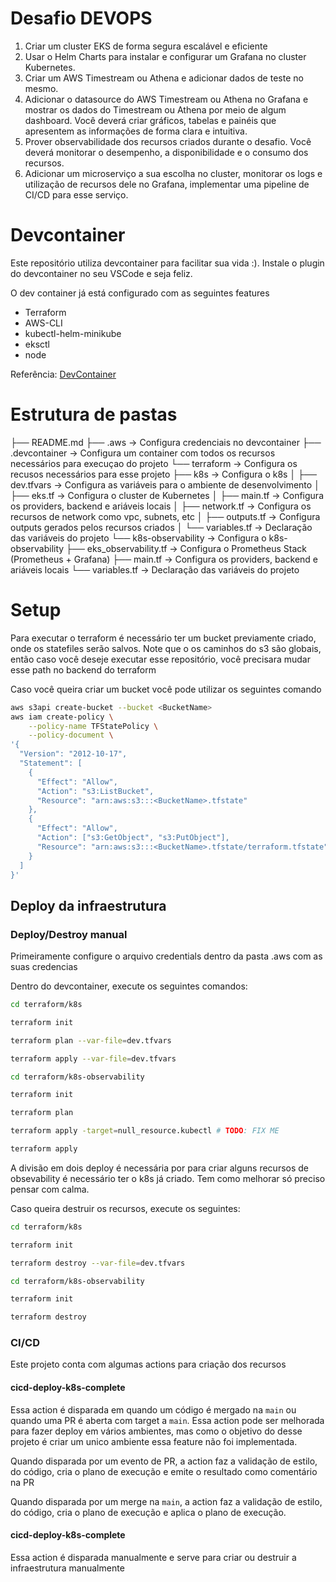 # Desafio DEVOPS

1. Criar um cluster EKS de forma segura escalável e eficiente
2. Usar o Helm Charts para instalar e configurar um Grafana no cluster Kubernetes.
3. Criar um AWS Timestream ou Athena e adicionar dados de teste no mesmo.
4. Adicionar o datasource do AWS Timestream ou Athena no Grafana e mostrar os dados do Timestream ou Athena por meio de algum dashboard. Você deverá criar gráficos, tabelas e painéis que apresentem as informações de forma clara e intuitiva.
5. Prover observabilidade dos recursos criados durante o desafio. Você deverá monitorar o desempenho, a disponibilidade e o consumo dos recursos.
6. Adicionar um microserviço a sua escolha no cluster, monitorar os logs e utilização de recursos 
dele no Grafana, implementar uma pipeline de CI/CD para esse serviço.

# Devcontainer

Este repositório utiliza devcontainer para facilitar sua vida :). Instale o plugin do devcontainer no seu VSCode e seja feliz.

O dev container já está configurado com as seguintes features

- Terraform
- AWS-CLI
- kubectl-helm-minikube
- eksctl
- node

Referência: [DevContainer](https://containers.dev/)

# Estrutura de pastas

├── README.md
├── .aws -> Configura credenciais no devcontainer
├── .devcontainer -> Configura um container com todos os recursos necessários para execuçao do projeto
└── terraform -> Configura os recusos necessários para esse projeto
  ├── k8s -> Configura o k8s
  │ ├── dev.tfvars -> Configura as variáveis para o ambiente de desenvolvimento
  │ ├── eks.tf -> Configura o cluster de Kubernetes
  │ ├── main.tf -> Configura os providers, backend e ariáveis locais 
  │ ├── network.tf -> Configura os recursos de network como vpc, subnets, etc
  │ ├── outputs.tf -> Configura outputs gerados pelos recursos criados
  │ └── variables.tf -> Declaração das variáveis do projeto
  └── k8s-observability -> Configura o k8s-observability
    ├── eks_observability.tf -> Configura o Prometheus Stack (Prometheus + Grafana)
    ├── main.tf -> Configura os providers, backend e ariáveis locais 
    └── variables.tf -> Declaração das variáveis do projeto
    

# Setup

Para executar o terraform é necessário ter um bucket previamente criado, onde os statefiles serão salvos. Note que o os caminhos do s3 são globais, então caso você deseje executar esse repositório, você precisara mudar esse path no backend do terraform

Caso você queira criar um bucket você pode utilizar os seguintes comando 

```bash 
aws s3api create-bucket --bucket <BucketName>
aws iam create-policy \
    --policy-name TFStatePolicy \
    --policy-document \
'{
  "Version": "2012-10-17",
  "Statement": [
    {
      "Effect": "Allow",
      "Action": "s3:ListBucket",
      "Resource": "arn:aws:s3:::<BucketName>.tfstate"
    },
    {
      "Effect": "Allow",
      "Action": ["s3:GetObject", "s3:PutObject"],
      "Resource": "arn:aws:s3:::<BucketName>.tfstate/terraform.tfstate"
    }
  ]
}'
```

## Deploy da infraestrutura

### Deploy/Destroy manual
Primeiramente configure o arquivo credentials dentro da pasta .aws com as suas credencias

Dentro do devcontainer, execute os seguintes comandos:

```bash 
cd terraform/k8s

terraform init

terraform plan --var-file=dev.tfvars

terraform apply --var-file=dev.tfvars

cd terraform/k8s-observability

terraform init

terraform plan

terraform apply -target=null_resource.kubectl # TODO: FIX ME

terraform apply
```

A divisão em dois deploy é necessária por para criar alguns recursos de obsevability é necessário ter o k8s já criado. Tem como melhorar só preciso pensar com calma.

Caso queira destruir os recursos, execute os seguintes:
   
```bash 
cd terraform/k8s

terraform init

terraform destroy --var-file=dev.tfvars

cd terraform/k8s-observability

terraform init

terraform destroy
```

### CI/CD

Este projeto conta com algumas actions para criação dos recursos

#### cicd-deploy-k8s-complete
Essa action é disparada em quando um código é mergado na `main` ou quando uma PR é aberta com target a `main`. Essa action pode ser melhorada para fazer deploy em vários ambientes, mas como o objetivo do desse projeto é criar um unico ambiente essa feature não foi implementada.

Quando disparada por um evento de PR, a action faz a validação de estilo, do código, cria o plano de execução e emite o resultado como comentário na PR

Quando disparada por um merge na `main`, a action faz a validação de estilo, do código, cria o plano de execução e aplica o plano de execução.

#### cicd-deploy-k8s-complete
Essa action é disparada manualmente e serve para criar ou destruir a infraestrutura manualmente